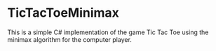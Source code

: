 # TicTacToeMinimax

This is a simple C# implementation of the game Tic Tac Toe using the minimax algorithm for the computer player.
